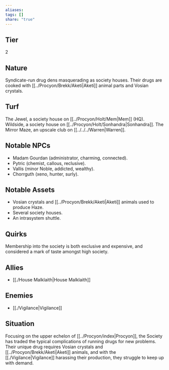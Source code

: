 ```yaml
---
aliases: 
tags: []
share: "true"
---
```

## Tier
2

## Nature
Syndicate-run drug dens masquerading as society houses. Their drugs are cooked with [[../Procyon/Brekk/Aketi|Aketi]] animal parts and Vosian crystals.

## Turf
The Jewel, a society house on [[../Procyon/Holt/Mem|Mem]] (HQ). Wildside, a society house on [[../Procyon/Holt/Sonhandra|Sonhandra]]. The Mirror Maze, an upscale club on [[../../../Warren|Warren]].

## Notable NPCs
- Madam Gourdan (administrator, charming, connected).
- Pytric (chemist, callous, reclusive).
- Vallis (minor Noble, addicted, wealthy).
- Chorrguth (xeno, hunter, surly).

## Notable Assets
- Vosian crystals and [[../Procyon/Brekk/Aketi|Aketi]] animals used to produce Haze.
- Several society houses.
- An intrasystem shuttle.

## Quirks
Membership into the society is both exclusive and expensive, and considered a mark of taste amongst high society.

## Allies
- [[./House Malklaith|House Malklaith]]

## Enemies
- [[./Vigilance|Vigilance]]

## Situation
Focusing on the upper echelon of [[../Procyon/index|Procyon]], the Society has traded the typical complications of running drugs for new problems. Their unique drug requires Vosian crystals and [[../Procyon/Brekk/Aketi|Aketi]] animals, and with the [[./Vigilance|Vigilance]] harassing their production, they struggle to keep up with demand.
